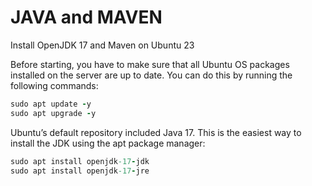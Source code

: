 # JAVA and MAVEN
Install OpenJDK 17 and Maven on Ubuntu 23

Before starting, you have to make sure that all Ubuntu OS packages installed on the server are up to date. You can do this by running the following commands:
```ruby
sudo apt update -y
sudo apt upgrade -y
```
Ubuntu’s default repository included Java 17. This is the easiest way to install the JDK using the apt package manager:
```ruby
sudo apt install openjdk-17-jdk
sudo apt install openjdk-17-jre
```
